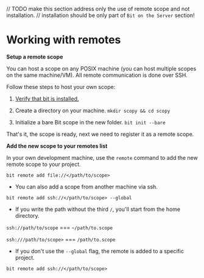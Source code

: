 // TODO make this section address only the use of remote scope and not installation.
// installation should be only part of `Bit on the Server` section!

# Working with remotes

**Setup a remote scope**

You can host a scope on any POSIX machine (you can host multiple scopes on the same machine/VM). All remote communication is done over SSH.

Follow these steps to host your own scope:

1. [Verify that bit is installed.](installation.md)

1. Create a directory on your machine. `mkdir scopy && cd scopy`

1. Initialize a bare Bit scope in the new folder. `bit init --bare`

That's it, the scope is ready, next we need to register it as a remote scope.

**Add the new scope to your remotes list**

In your own development machine, use the `remote` command to add the new remote scope to your project.

`bit remote add file://</path/to/scope>`

* You can also add a scope from another machine via ssh.

`bit remote add ssh://</path/to/scope> --global`

* If you write the path without the third `/`, you'll start from the home directory.

`ssh://path/to/scope` === `~/path/to.scope`

`ssh:///path/to/scope>` === `/path/to.scope`

* If you don't use the `--global` flag, the remote is added to a specific project.

`bit remote add ssh://</path/to/scope>`
